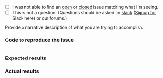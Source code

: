  - [ ] I was not able to find an [open](https://github.com/Mxcframework/Mxc-servicemanager/issues?q=is%3Aopen) or [closed](https://github.com/Mxcframework/Mxc-servicemanager/issues?q=is%3Aclosed) issue matching what I'm seeing.
 - [ ] This is not a question. (Questions should be asked on [slack](https://Mxcframework.slack.com/) ([Signup for Slack here](https://Mxcframework-slack.herokuapp.com/)) or our [forums](https://discourse.Mxcframework.com/).)

Provide a narrative description of what you are trying to accomplish.

### Code to reproduce the issue

<!-- Please provide the minimum code necessary to recreate the issue -->

```php
```

### Expected results

<!-- What do you think should have happened? -->

### Actual results

<!-- What did you actually observe? -->
